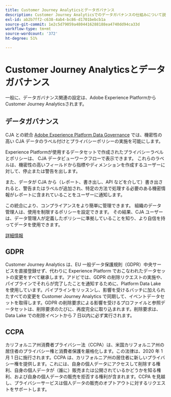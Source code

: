 ```yaml
---
title: Customer Journey Analyticsとデータガバナンス
description: Customer Journey Analyticsでのデータガバナンスの仕組みについて説明します。
exl-id: ab2b7ff2-c638-4ab4-bc86-d1701bebcb1a
source-git-commit: 1e2c5d79059a4804416288188ea4740dd94ca33d
workflow-type: tm+mt
source-wordcount: '372'
ht-degree: 51%

---
```


# Customer Journey Analyticsとデータガバナンス

一般に、データガバナンス関連の設定は、Adobe Experience PlatformからCustomer Journey Analyticsされます。

## データガバナンス

CJA との統合 [Adobe Experience Platform Data Governance](https://experienceleague.adobe.com/docs/experience-platform/data-governance/home.html?lang=en) では、機密性の高い CJA データのラベル付けとプライバシーポリシーの実施を可能にします。

Experience Platformが使用するデータセットで作成されたプライバシーラベルとポリシーは、 CJA データビューワークフローで表示できます。 これらのラベルは、機密性の高いフィールドから指標やディメンションを作成するユーザーに対して、停止または警告を出します。

また、データが CJA から（レポート、書き出し、API などを介して）書き出されると、警告またはラベルが追加され、特定の方法で処理する必要のある機密情報がレポートに含まれていることをユーザーに通知します。

この統合により、コンプライアンスをより簡単に管理できます。 組織のデータ管理人は、使用を制限するポリシーを設定できます。 その結果、CJA ユーザーは、データ管理人が定義したポリシーに準拠していることを知り、より自信を持ってデータを使用できます。

[詳細情報](/help/data-views/data-governance.md)

## GDPR

Customer Journey Analytics は、EU 一般データ保護規則（GDPR）中央サービスを直接登録せず、代わりに Experience Platform でおこなわれたデータセットの変更をすべて継承します。アドビでは、GDPR の削除リクエストの実施や、パイプラインでそれらが完了したことを通知するために、Platform Data Lake を使用しています。パイプラインをリッスンし、影響を受けるバッチに加えられたすべての変更を Customer Journey Analytics で同期して、イベントデータセットを取得します。GDPR の削除要求による影響を受けるプロファイルと参照データセットは、削除要求のたびに、再度完全に取り込まれます。削除要求は、Data Lake での削除イベントから 7 日以内に必ず実行されます。

## CCPA

カリフォルニア州消費者プライバシー法（CCPA）は、米国カリフォルニア州の居住者のプライバシー権と消費者保護を厳格化します。この法律は、2020 年 1 月 1 日に施行されます。CCPA は、カリフォルニア州の居住者に新しいプライバシー権を提供します。これには、自身の個人データにアクセスして削除する権利、自身の個人データが（誰に）販売または公開されているかどうかを知る権利、および自身の個人データの販売を拒否する権利が含まれます。CCPA を見越し、プライバシーサービスは個人データの販売のオプトアウトに対するリクエストをサポートします。

